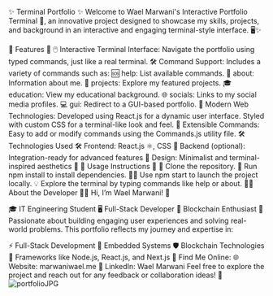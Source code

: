 ✨ Terminal Portfolio ✨
Welcome to Wael Marwani's Interactive Portfolio Terminal 🎉, an innovative project designed to showcase my skills, projects, and background in an interactive and engaging terminal-style interface. 🖥️✨

🌟 Features 🌟
🖱️ Interactive Terminal Interface: Navigate the portfolio using typed commands, just like a real terminal.
🛠️ Command Support: Includes a variety of commands such as:
🆘 help: List available commands.
👤 about: Information about me.
📂 projects: Explore my featured projects.
🎓 education: View my educational background.
🌐 socials: Links to my social media profiles.
💻 gui: Redirect to a GUI-based portfolio.
🚀 Modern Web Technologies:
Developed using React.js for a dynamic user interface.
Styled with custom CSS for a terminal-like look and feel.
🔧 Extensible Commands: Easy to add or modify commands using the Commands.js utility file.
🛠️ Technologies Used 🛠️
Frontend: React.js ⚛️, CSS 🎨
Backend (optional): Integration-ready for advanced features 🔗
Design: Minimalist and terminal-inspired aesthetics 🎯
📖 Usage Instructions 📖
📂 Clone the repository.
🔧 Run npm install to install dependencies.
🏃‍♂️ Use npm start to launch the project locally.
💡 Explore the terminal by typing commands like help or about.
👨‍💻 About the Developer 👩‍💻
Hi, I’m Wael Marwani! 👋

🎓 IT Engineering Student
🖥️ Full-Stack Developer
🔗 Blockchain Enthusiast
🤝 Passionate about building engaging user experiences and solving real-world problems.
This portfolio reflects my journey and expertise in:

⚡ Full-Stack Development
🔋 Embedded Systems
🛡️ Blockchain Technologies
🚀 Frameworks like Node.js, React.js, and Next.js
🔗 Find Me Online:
🌐 Website: marwaniwael.me
💼 LinkedIn: Wael Marwani
Feel free to explore the project and reach out for any feedback or collaboration ideas! 💬
![portfolioJPG](https://github.com/user-attachments/assets/3df33e7c-aed5-432c-bc6d-01870fee44a4)
